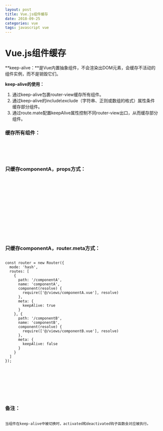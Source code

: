 ```yaml
---
layout: post
title: Vue.js组件缓存
date: 2018-09-25
categories: vue
tags: javascript vue
---
```


# Vue.js组件缓存

**keep-alive：**是Vue内置抽象组件，不会渲染出DOM元素，会缓存不活动的组件实例，而不是销毁它们。

**keep-alive的使用：**

1. 通过keep-alive包裹router-view缓存所有组件。
2. 通过keep-alive的include\exclude（字符串、正则或数组的格式）属性条件缓存部分组件。
3. 通过route.mate配置keepAlive属性控制不同router-view出口，从而缓存部分组件。

### 缓存所有组件：

<pre><code class="language-JavaScript">
<keep-alive>
    <router-view></router-view>
</keep-alive>
</code></pre>

### 只缓存componentA，props方式：

<pre><code class="language-JavaScript">
<script>
    export default {
        name: 'componentA',
        data: {}
    }
</script>
</code></pre>

<pre><code class="language-JavaScript">
<script>
    export default {
        name: 'componentB',
        data: {}
    }
</script>
</code></pre>

<pre><code class="language-JavaScript">
<keep-alive include="componentA">
    <router-view></router-view>
</keep-alive>
</code></pre>

### 只缓存componentA，router.meta方式：

<pre><code class="language-JavaScript">
const router = new Router({
  mode: 'hash',
  routes: [
    {
      path: '/componentA',
      name: 'componentA',
      component(resolve) {
        require(['@/views/componentA.vue'], resolve)
      },
      meta: {
        keepAlive: true
      }
    }, {
      path: '/componentB',
      name: 'componentB',
      component(resolve) {
        require(['@/views/componentB.vue'], resolve)
      },
      meta: {
        keepAlive: false
      }
    }
  ]
});
</code></pre>


<pre><code class="language-JavaScript">
<!-- 被缓存组件 -->
<keep-alive>
      <router-view v-if="$route.meta.keepAlive"></router-view>
</keep-alive>
<!-- 不缓存组件 -->
<router-view v-if="!$route.meta.keepAlive"></router-view>
</code></pre>


### 备注：
<pre><code class="language-JavaScript">
当组件在keep-alive中被切换时，activated和deactivated钩子函数会对应被执行。
</code></pre>


